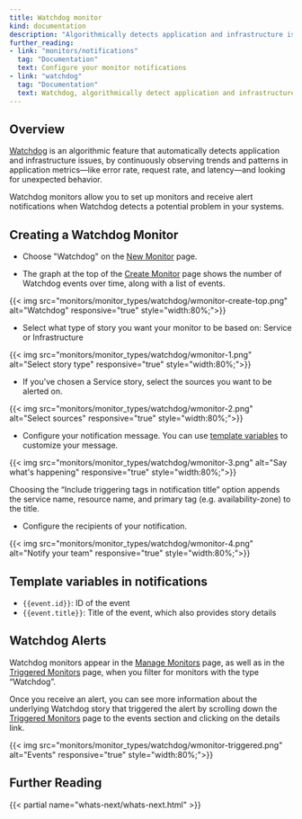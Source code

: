 ```yaml
---
title: Watchdog monitor
kind: documentation
description: "Algorithmically detects application and infrastructure issues."
further_reading:
- link: "monitors/notifications"
  tag: "Documentation"
  text: Configure your monitor notifications
- link: "watchdog"
  tag: "Documentation"
  text: Watchdog, algorithmically detect application and infrastructure issues
---
```


## Overview

[Watchdog][1] is an algorithmic feature that automatically detects application and infrastructure issues, by continuously observing trends and patterns in application metrics—like error rate, request rate, and latency—and looking for unexpected behavior. 

Watchdog monitors allow you to set up monitors and receive alert notifications when Watchdog detects a potential problem in your systems.

## Creating a Watchdog Monitor
* Choose "Watchdog" on the [New Monitor][2] page.

* The graph at the top of the [Create Monitor][3] page shows the number of Watchdog events over time, along with a list of events.

{{< img src="monitors/monitor_types/watchdog/wmonitor-create-top.png" alt="Watchdog" responsive="true" style="width:80%;">}}

* Select what type of story you want your monitor to be based on: Service or Infrastructure

{{< img src="monitors/monitor_types/watchdog/wmonitor-1.png" alt="Select story type" responsive="true" style="width:80%;">}}

* If you've chosen a Service story, select the sources you want to be alerted on.

{{< img src="monitors/monitor_types/watchdog/wmonitor-2.png" alt="Select sources" responsive="true" style="width:80%;">}}

* Configure your notification message. You can use [template variables][4] to customize your message.

{{< img src="monitors/monitor_types/watchdog/wmonitor-3.png" alt="Say what's happening" responsive="true" style="width:80%;">}}

Choosing the “Include triggering tags in notification title” option appends the service name, resource name, and primary tag (e.g. availability-zone) to the title.

* Configure the recipients of your notification.

{{< img src="monitors/monitor_types/watchdog/wmonitor-4.png" alt="Notify your team" responsive="true" style="width:80%;">}}

## Template variables in notifications

* `{{event.id}}`: ID of the event
* `{{event.title}}`: Title of the event, which also provides story details

## Watchdog Alerts

Watchdog monitors appear in the [Manage Monitors][5] page, as well as in the [Triggered Monitors][6] page, when you filter for monitors with the type “Watchdog”.

Once you receive an alert, you can see more information about the underlying Watchdog story that triggered the alert by scrolling down the [Triggered Monitors][6] page to the events section and clicking on the details link.

{{< img src="monitors/monitor_types/watchdog/wmonitor-triggered.png" alt="Events" responsive="true" style="width:80%;">}}

## Further Reading

{{< partial name="whats-next/whats-next.html" >}}

[1]: /watchdog
[2]: https://app.datadoghq.com/monitors#/create
[3]: https://app.datadoghq.com/monitors#create/watchdog
[4]: /monitors/notifications/?tab=is_alertis_warning#variables
[5]: https://app.datadoghq.com/monitors/manage
[6]: https://app.datadoghq.com/monitors/triggered
